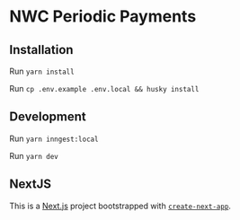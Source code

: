 # NWC Periodic Payments

## Installation

Run `yarn install`

Run `cp .env.example .env.local && husky install`

## Development

Run `yarn inngest:local`

Run `yarn dev`

## NextJS

This is a [Next.js](https://nextjs.org/) project bootstrapped with [`create-next-app`](https://github.com/vercel/next.js/tree/canary/packages/create-next-app).
